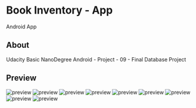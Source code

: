 # Book Inventory - App
Android App

## About
Udacity Basic NanoDegree Android - Project - 09 - Final
Database Project

## Preview
![preview](../master/preview.png "Book Inventory - App")
![preview](../master/preview2.png "Book Inventory - App")
![preview](../master/preview3.png "Book Inventory - App")
![preview](../master/preview4.png "Book Inventory - App")
![preview](../master/preview5.png "Book Inventory - App")
![preview](../master/preview6.png "Book Inventory - App")
![preview](../master/preview7.png "Book Inventory - App")
![preview](../master/preview8.png "Book Inventory - App")
![preview](../master/preview9.png "Book Inventory - App")
